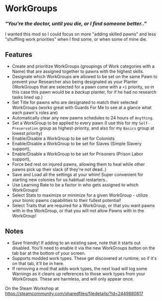 # WorkGroups
### *"You're the doctor, until you die, or I find someone better.."*

I wanted this mod so I could focus on more "adding skilled pawns" and less "shuffling work priorities" when I find some, or when some of mine die.

## Features
 * Create and prioritize WorkGroups (groupings of Work categories with a Name) that are assigned together to pawns with the highest skills.
 * Designate which WorkGroups are allowed to be set on the same Pawn to prevent your Researcher also being designated as your Planter (WorkGroups that are selected for a pawn come with a `+1` priority, so in this case this pawn would be a *backup* planter, for if he had no research tasks lined up.)
 * Set Title for pawns who are designated to match their selected WorkGroups (works great with Guards For Me to see at a glance what each pawn's roles are)
 * Automatically clear any new pawns schedules to 24 hours of `Anything`.
 * Set a WorkGroup to be applied to every pawn (I use this for my `Self-Preservation` group as highest-priority, and also for my `Basics` group at lowest priority)
 * Enable/Disable a WorkGroup to be set for Colonists 
 * Enable/Disable a WorkGroup to be set for Slaves (Simple Slavery support),
 * Enable/Disable a WorkGroup to be set for Prisoners (Prison Labor support),
 * Force bed rest on injured pawns, allowing them to heal while other pawns pick up their slack (if they're not dead..)
 * Save and Load all the settings at your whim! Super convenient for starting new colonies for us habitual restarters..
 * Use Learning Rate to be a factor in who gets assigned to which WorkGroups!
 * Select Stats to maximize or minimize for a given WorkGroup - utilize your bionic pawns capabilities to their fullest potential!
 * Select Traits that are required for a WorkGroup, or that you want pawns with in the WorkGroup, or that you will not allow Pawns with in the WorkGroup!

## Notes
 * Save friendly! If adding to an existing save, note that it starts out disabled. You'll need to enable it via the new WorkGroups button on the tab bar at the bottom of your screen.
 * Supports modded work types. These get discovered at runtime, so if it's on that tab, it'll be in here.
 * If removing a mod that adds work types, the next load will log some Warnings as it cleans up references to those work types from your WorkGroups. These are harmless, and will only appear once.

On the Steam Workshop at https://steamcommunity.com/sharedfiles/filedetails/?id=2449880817
